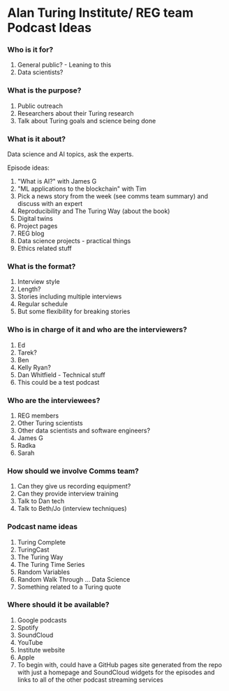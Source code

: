 Alan Turing Institute/ REG team Podcast Ideas
=====

### Who is it for?
1. General public? - Leaning to this
2. Data scientists?

### What is the purpose?
1. Public outreach
2. Researchers about their Turing research
3. Talk about Turing goals and science being done

### What is it about?

Data science and AI topics, ask the experts.

Episode ideas:
1. "What is AI?" with James G
2. "ML applications to the blockchain" with Tim
3. Pick a news story from the week (see comms team summary) and discuss with an expert
4. Reproducibility and The Turing Way (about the book)
5. Digital twins
6. Project pages
7. REG blog
8. Data science projects - practical things
9. Ethics related stuff

### What is the format?
1. Interview style
2. Length?
3. Stories including multiple interviews
4. Regular schedule
5. But some flexibility for breaking stories

### Who is in charge of it and who are the interviewers?
1. Ed
2. Tarek?
3. Ben
4. Kelly Ryan?
5. Dan Whitfield - Technical stuff
6. This could be a test podcast

### Who are the interviewees?
1. REG members
2. Other Turing scientists
3. Other data scientists and software engineers?
4. James G
5. Radka
6. Sarah

### How should we involve Comms team?
1. Can they give us recording equipment?
2. Can they provide interview training
3. Talk to Dan tech
4. Talk to Beth/Jo (interview techniques)

### Podcast name ideas
1. Turing Complete
2. TuringCast
3. The Turing Way
4. The Turing Time Series
5. Random Variables
6. Random Walk Through ... Data Science
7. Something related to a Turing quote

### Where should it be available?
1. Google podcasts
2. Spotify
3. SoundCloud
4. YouTube
5. Institute website
6. Apple
7. To begin with, could have a GitHub pages site generated from the repo with just a homepage and SoundCloud widgets for the episodes and links to all of the other podcast streaming services
